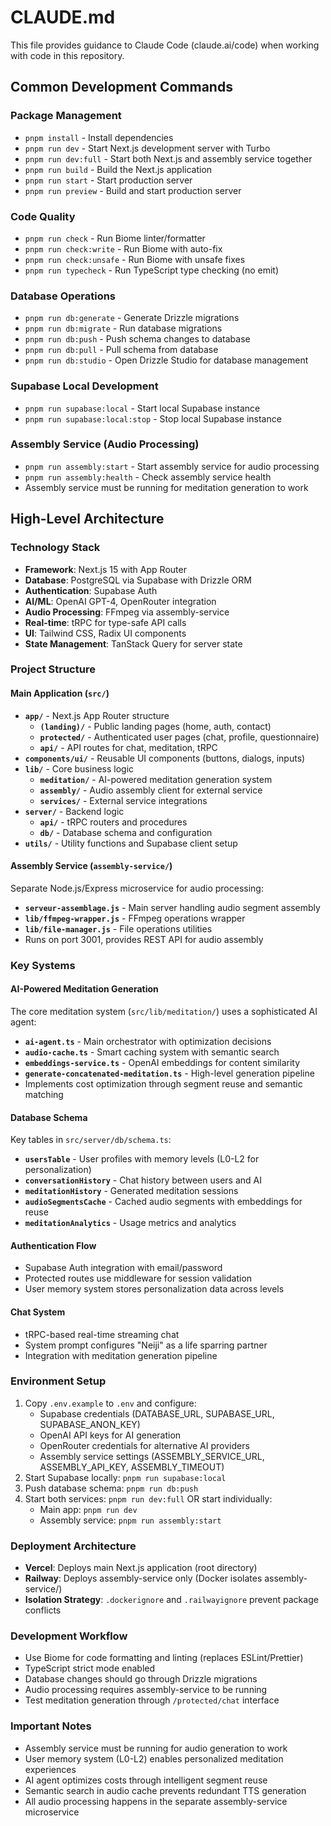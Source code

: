 # CLAUDE.md

This file provides guidance to Claude Code (claude.ai/code) when working with code in this repository.

## Common Development Commands

### Package Management
- `pnpm install` - Install dependencies
- `pnpm run dev` - Start Next.js development server with Turbo
- `pnpm run dev:full` - Start both Next.js and assembly service together
- `pnpm run build` - Build the Next.js application
- `pnpm run start` - Start production server
- `pnpm run preview` - Build and start production server

### Code Quality
- `pnpm run check` - Run Biome linter/formatter
- `pnpm run check:write` - Run Biome with auto-fix
- `pnpm run check:unsafe` - Run Biome with unsafe fixes
- `pnpm run typecheck` - Run TypeScript type checking (no emit)

### Database Operations
- `pnpm run db:generate` - Generate Drizzle migrations
- `pnpm run db:migrate` - Run database migrations
- `pnpm run db:push` - Push schema changes to database
- `pnpm run db:pull` - Pull schema from database
- `pnpm run db:studio` - Open Drizzle Studio for database management

### Supabase Local Development
- `pnpm run supabase:local` - Start local Supabase instance
- `pnpm run supabase:local:stop` - Stop local Supabase instance

### Assembly Service (Audio Processing)
- `pnpm run assembly:start` - Start assembly service for audio processing
- `pnpm run assembly:health` - Check assembly service health
- Assembly service must be running for meditation generation to work

## High-Level Architecture

### Technology Stack
- **Framework**: Next.js 15 with App Router
- **Database**: PostgreSQL via Supabase with Drizzle ORM
- **Authentication**: Supabase Auth
- **AI/ML**: OpenAI GPT-4, OpenRouter integration
- **Audio Processing**: FFmpeg via assembly-service
- **Real-time**: tRPC for type-safe API calls
- **UI**: Tailwind CSS, Radix UI components
- **State Management**: TanStack Query for server state

### Project Structure

#### Main Application (`src/`)
- **`app/`** - Next.js App Router structure
  - **`(landing)/`** - Public landing pages (home, auth, contact)
  - **`protected/`** - Authenticated user pages (chat, profile, questionnaire)
  - **`api/`** - API routes for chat, meditation, tRPC
- **`components/ui/`** - Reusable UI components (buttons, dialogs, inputs)
- **`lib/`** - Core business logic
  - **`meditation/`** - AI-powered meditation generation system
  - **`assembly/`** - Audio assembly client for external service
  - **`services/`** - External service integrations
- **`server/`** - Backend logic
  - **`api/`** - tRPC routers and procedures
  - **`db/`** - Database schema and configuration
- **`utils/`** - Utility functions and Supabase client setup

#### Assembly Service (`assembly-service/`)
Separate Node.js/Express microservice for audio processing:
- **`serveur-assemblage.js`** - Main server handling audio segment assembly
- **`lib/ffmpeg-wrapper.js`** - FFmpeg operations wrapper
- **`lib/file-manager.js`** - File operations utilities
- Runs on port 3001, provides REST API for audio assembly

### Key Systems

#### AI-Powered Meditation Generation
The core meditation system (`src/lib/meditation/`) uses a sophisticated AI agent:
- **`ai-agent.ts`** - Main orchestrator with optimization decisions
- **`audio-cache.ts`** - Smart caching system with semantic search
- **`embeddings-service.ts`** - OpenAI embeddings for content similarity
- **`generate-concatenated-meditation.ts`** - High-level generation pipeline
- Implements cost optimization through segment reuse and semantic matching

#### Database Schema
Key tables in `src/server/db/schema.ts`:
- **`usersTable`** - User profiles with memory levels (L0-L2 for personalization)
- **`conversationHistory`** - Chat history between users and AI
- **`meditationHistory`** - Generated meditation sessions
- **`audioSegmentsCache`** - Cached audio segments with embeddings for reuse
- **`meditationAnalytics`** - Usage metrics and analytics

#### Authentication Flow
- Supabase Auth integration with email/password
- Protected routes use middleware for session validation
- User memory system stores personalization data across levels

#### Chat System
- tRPC-based real-time streaming chat
- System prompt configures "Neiji" as a life sparring partner
- Integration with meditation generation pipeline

### Environment Setup
1. Copy `.env.example` to `.env` and configure:
   - Supabase credentials (DATABASE_URL, SUPABASE_URL, SUPABASE_ANON_KEY)
   - OpenAI API keys for AI generation
   - OpenRouter credentials for alternative AI providers
   - Assembly service settings (ASSEMBLY_SERVICE_URL, ASSEMBLY_API_KEY, ASSEMBLY_TIMEOUT)
2. Start Supabase locally: `pnpm run supabase:local`
3. Push database schema: `pnpm run db:push`
4. Start both services: `pnpm run dev:full` OR start individually:
   - Main app: `pnpm run dev`
   - Assembly service: `pnpm run assembly:start`

### Deployment Architecture
- **Vercel**: Deploys main Next.js application (root directory)
- **Railway**: Deploys assembly-service only (Docker isolates assembly-service/)
- **Isolation Strategy**: `.dockerignore` and `.railwayignore` prevent package conflicts

### Development Workflow
- Use Biome for code formatting and linting (replaces ESLint/Prettier)
- TypeScript strict mode enabled
- Database changes should go through Drizzle migrations
- Audio processing requires assembly-service to be running
- Test meditation generation through `/protected/chat` interface

### Important Notes
- Assembly service must be running for audio generation to work
- User memory system (L0-L2) enables personalized meditation experiences
- AI agent optimizes costs through intelligent segment reuse
- Semantic search in audio cache prevents redundant TTS generation
- All audio processing happens in the separate assembly-service microservice